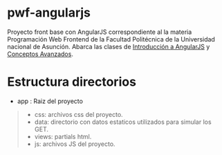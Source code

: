 # pwf-angularjs
Proyecto front base con AngularJS correspondiente al la materia Programación Web Frontend de la Facultad Politécnica de la Universidad nacional de Asunción. Abarca las clases de [Introducción a AngularJS](https://docs.google.com/presentation/d/1CkPeCQSOjd4t75fIaa7MWhFl2BkLv3XiY2xfRbIVHDo/edit?usp=sharing) y [Conceptos Avanzados](https://docs.google.com/presentation/d/1CkPeCQSOjd4t75fIaa7MWhFl2BkLv3XiY2xfRbIVHDo/edit?usp=sharing).


# Estructura directorios

* app : Raiz del proyecto

> * css: archivos css del proyecto.
> * data: directorio con datos estaticos utilizados para simular los GET.
> * views: partials html.
> * js: archivos JS del proyecto.
